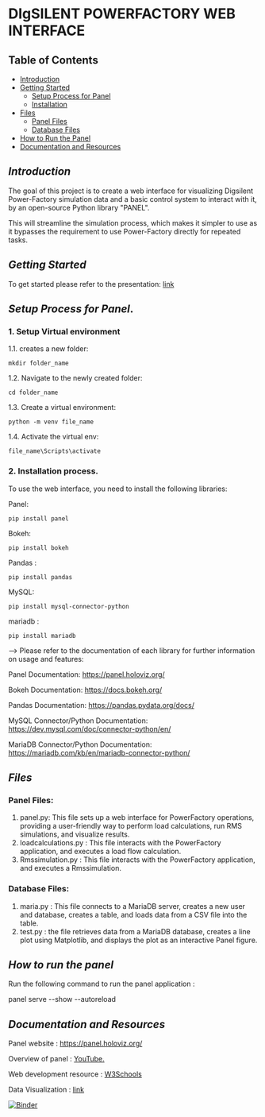 # DIgSILENT POWERFACTORY WEB INTERFACE

## Table of Contents


- [Introduction](#introduction)
- [Getting Started](#getting-started)
  - [Setup Process for Panel](#setup-process-for-panel)
  - [Installation](#installation)
- [Files](#files)
  - [Panel Files](#panel-files)
  - [Database Files](#database-files)
- [How to Run the Panel](#how-to-run-the-panel)
- [Documentation and Resources](#documentation)

## *Introduction* <a name="introduction"></a>

The goal of this project is to create a web interface for visualizing Digsilent Power-Factory simulation data and a basic control system to interact with it, by an open-source Python library "PANEL".

This will streamline the simulation process, which makes it simpler to use as it bypasses the requirement to use Power-Factory directly for repeated tasks.

## *Getting Started* <a name="getting-started"></a>

To get started please refer to the presentation: [link](https://github.com/shiva-kumar-biru/panel/blob/main/Documents/panel_introduction.pptx)

## *Setup Process for Panel*. <a name="setup-process-for-panel"></a>

### 1. Setup Virtual environment


1.1. creates a new folder:
``` shell
mkdir folder_name
```
  
1.2. Navigate to the newly created folder:
 ``` shell
cd folder_name 
   ```

1.3. Create a virtual environment:
``` shell
python -m venv file_name 
```

1.4. Activate the virtual env:

``` shell
file_name\Scripts\activate 
 ```



### 2. Installation process. <a name="installation"></a>

To use the web interface, you need to install the following libraries:

Panel: 
``` shell
pip install panel
```

Bokeh: 
``` shell
pip install bokeh
```

Pandas : 
``` shell
pip install pandas
```


MySQL: 
``` shell
pip install mysql-connector-python
```

mariadb : 
``` shell
pip install mariadb
```

--> Please refer to the documentation of each library for further information on usage and features:

Panel Documentation: https://panel.holoviz.org/

Bokeh Documentation: https://docs.bokeh.org/

Pandas Documentation: https://pandas.pydata.org/docs/

MySQL Connector/Python Documentation: https://dev.mysql.com/doc/connector-python/en/

MariaDB Connector/Python Documentation: https://mariadb.com/kb/en/mariadb-connector-python/


## *Files* <a name="files"></a>

### Panel Files: <a name="panel-files"></a>

1. panel.py: This file sets up a web interface for PowerFactory operations, providing a user-friendly way to perform load calculations, run RMS simulations, and visualize results.
2. loadcalculations.py : This file interacts with the PowerFactory application, and executes a load flow calculation.
3. Rmssimulation.py : This file interacts with the PowerFactory application, and executes a Rmssimulation.


### Database Files: <a name="database-files"></a>

1. maria.py : This file connects to a MariaDB server, creates a new user and database, creates a table, and loads data from a CSV file into the table.
2. test.py : the file retrieves data from a MariaDB database, creates a line plot using Matplotlib, and displays the plot as an interactive Panel figure.

## *How to run the panel* <a name="how-to-run-the-panel"></a>

Run the following command to run the panel application : 

panel serve <pyfile> --show  --autoreload





## *Documentation and Resources* <a name="documentation"></a>

Panel website :
https://panel.holoviz.org/

Overview of panel : <a href="https://www.youtube.com/watch?v=1UVghBXt6dY"> YouTube.</a>

Web development resource :  [W3Schools](https://www.w3schools.com/) 

Data Visualization : [link](https://realpython.com/python-data-visualization-bokeh/)


[![Binder](https://mybinder.org/badge_logo.svg)](https://mybinder.org/v2/gh/shiva-kumar-biru/panel/main)
